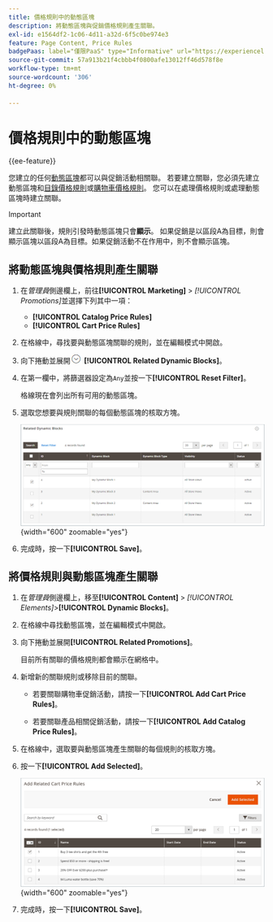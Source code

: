 ```yaml
---
title: 價格規則中的動態區塊
description: 將動態區塊與促銷價格規則產生關聯。
exl-id: e1564df2-1c06-4d11-a32d-6f5c0be974e3
feature: Page Content, Price Rules
badgePaas: label="僅限PaaS" type="Informative" url="https://experienceleague.adobe.com/zh-hant/docs/commerce/user-guides/product-solutions" tooltip="僅適用於雲端專案(Adobe管理的PaaS基礎結構)和內部部署專案的Adobe Commerce 。"
source-git-commit: 57a913b21f4cbbb4f0800afe13012ff46d578f8e
workflow-type: tm+mt
source-wordcount: '306'
ht-degree: 0%

---
```


# 價格規則中的動態區塊

{{ee-feature}}

您建立的任何[動態區塊](dynamic-blocks.md)都可以與促銷活動相關聯。 若要建立關聯，您必須先建立動態區塊和[目錄價格規則](../merchandising-promotions/price-rules-catalog.md)或[購物車價格規則](../merchandising-promotions/price-rules-cart.md)。 您可以在處理價格規則或處理動態區塊時建立關聯。

>[!IMPORTANT]
>
>建立此關聯後，規則引發時動態區塊只會&#x200B;**顯示**。 如果促銷是以區段A為目標，則會顯示區塊以區段A為目標。如果促銷活動不在作用中，則不會顯示區塊。

## 將動態區塊與價格規則產生關聯

1. 在&#x200B;_管理員_&#x200B;側邊欄上，前往&#x200B;**[!UICONTROL Marketing]** > _[!UICONTROL Promotions]_&#x200B;並選擇下列其中一項：

   - **[!UICONTROL Catalog Price Rules]**
   - **[!UICONTROL Cart Price Rules]**

1. 在格線中，尋找要與動態區塊關聯的規則，並在編輯模式中開啟。

1. 向下捲動並展開![擴充選擇器](../assets/icon-display-expand.png) **[!UICONTROL Related Dynamic Blocks]**。

1. 在第一欄中，將篩選器設定為`Any`並按一下&#x200B;**[!UICONTROL Reset Filter]**。

   格線現在會列出所有可用的動態區塊。

1. 選取您想要與規則關聯的每個動態區塊的核取方塊。

   ![正在新增選取的動態區塊](./assets/price-rule-cart-related-dynamic-blocks-any.png){width="600" zoomable="yes"}

1. 完成時，按一下&#x200B;**[!UICONTROL Save]**。

## 將價格規則與動態區塊產生關聯

1. 在&#x200B;_管理員_&#x200B;側邊欄上，移至&#x200B;**[!UICONTROL Content]** > _[!UICONTROL Elements]_>**[!UICONTROL Dynamic Blocks]**。

1. 在格線中尋找動態區塊，並在編輯模式中開啟。

1. 向下捲動並展開&#x200B;**[!UICONTROL Related Promotions]**。

   目前所有關聯的價格規則都會顯示在網格中。

1. 新增新的關聯規則或移除目前的關聯。

   - 若要關聯購物車促銷活動，請按一下&#x200B;**[!UICONTROL Add Cart Price Rules]**。

   - 若要關聯產品相關促銷活動，請按一下&#x200B;**[!UICONTROL Add Catalog Price Rules]**。

1. 在格線中，選取要與動態區塊產生關聯的每個規則的核取方塊。

1. 按一下&#x200B;**[!UICONTROL Add Selected]**。

   ![將選取的價格規則新增至動態區塊](./assets/pb-dynamic-block-add-related-cart-price-rules.png){width="600" zoomable="yes"}

1. 完成時，按一下&#x200B;**[!UICONTROL Save]**。
